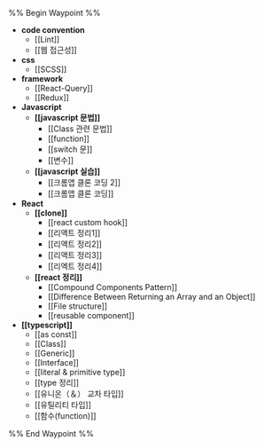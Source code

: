 
%% Begin Waypoint %%
- **code convention**
	- [[Lint]]
	- [[웹 접근성]]
- **css**
	- [[SCSS]]
- **framework**
	- [[React-Query]]
	- [[Redux]]
- **Javascript**
	- **[[javascript 문법]]**
		- [[Class 관련 문법]]
		- [[function]]
		- [[switch 문]]
		- [[변수]]
	- **[[javascript 실습]]**
		- [[크롬앱 클론 코딩 2]]
		- [[크롬앱 클론 코딩]]
- **React**
	- **[[clone]]**
		- [[react custom hook]]
		- [[리액트 정리1]]
		- [[리액트 정리2]]
		- [[리액트 정리3]]
		- [[리엑트 정리4]]
	- **[[react 정리]]**
		- [[Compound Components Pattern]]
		- [[Difference Between Returning an Array and an Object]]
		- [[File structure]]
		- [[reusable component]]
- **[[typescript]]**
	- [[as const]]
	- [[Class]]
	- [[Generic]]
	- [[Interface]]
	- [[literal & primitive type]]
	- [[type 정리]]
	- [[유니온（＆） 교차 타입]]
	- [[유틸리티 타입]]
	- [[함수(function)]]

%% End Waypoint %%